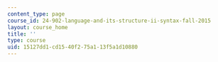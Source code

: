 ```yaml
---
content_type: page
course_id: 24-902-language-and-its-structure-ii-syntax-fall-2015
layout: course_home
title: ''
type: course
uid: 15127dd1-cd15-40f2-75a1-13f5a1d10880
---
```


